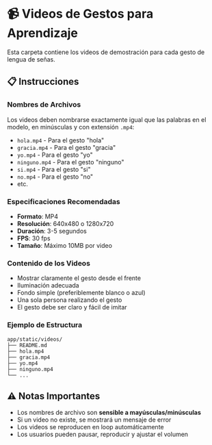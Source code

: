 # 📹 Videos de Gestos para Aprendizaje

Esta carpeta contiene los videos de demostración para cada gesto de lengua de señas.

## 📋 Instrucciones

### Nombres de Archivos
Los videos deben nombrarse exactamente igual que las palabras en el modelo, en minúsculas y con extensión `.mp4`:

- `hola.mp4` - Para el gesto "hola"
- `gracia.mp4` - Para el gesto "gracia" 
- `yo.mp4` - Para el gesto "yo"
- `ninguno.mp4` - Para el gesto "ninguno"
- `si.mp4` - Para el gesto "si"
- `no.mp4` - Para el gesto "no"
- etc.

### Especificaciones Recomendadas
- **Formato**: MP4
- **Resolución**: 640x480 o 1280x720
- **Duración**: 3-5 segundos
- **FPS**: 30 fps
- **Tamaño**: Máximo 10MB por video

### Contenido de los Videos
- Mostrar claramente el gesto desde el frente
- Iluminación adecuada
- Fondo simple (preferiblemente blanco o azul)
- Una sola persona realizando el gesto
- El gesto debe ser claro y fácil de imitar

### Ejemplo de Estructura
```
app/static/videos/
├── README.md
├── hola.mp4
├── gracia.mp4
├── yo.mp4
├── ninguno.mp4
└── ...
```

## ⚠️ Notas Importantes
- Los nombres de archivo son **sensible a mayúsculas/minúsculas**
- Si un video no existe, se mostrará un mensaje de error
- Los videos se reproducen en loop automáticamente
- Los usuarios pueden pausar, reproducir y ajustar el volumen 